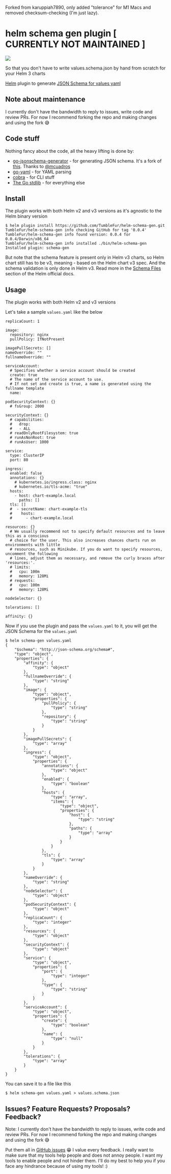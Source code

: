 Forked from karuppiah7890, only added "tolerance" for M1 Macs and removed checksum-checking (I'm just lazy).


# helm schema gen plugin [ CURRENTLY NOT MAINTAINED ]

![](https://github.com/TumbleFur/helm-schema-gen/workflows/goreleaser/badge.svg)

So that you don't have to write values.schema.json by hand from scratch for your Helm 3 charts

[Helm](https://helm.sh) plugin to generate [JSON Schema for values yaml](https://helm.sh/docs/topics/charts/#schema-files)

## Note about maintenance

I currently don't have the bandwidth to reply to issues, write code and review PRs. For now I recommend forking the repo and making changes and using the fork 😅

## Code stuff

Nothing fancy about the code, all the heavy lifting is done by:

- [go-jsonschema-generator](https://github.com/TumbleFur/go-jsonschema-generator) - for generating JSON schema. It's a fork of [this](https://github.com/mcuadros/go-jsonschema-generator). Thanks to [@mcuadros](https://github.com/mcuadros)
- [go-yaml](https://github.com/go-yaml/yaml/) - for YAML parsing
- [cobra](https://github.com/spf13/cobra) - for CLI stuff
- [The Go stdlib](https://golang.org/pkg/) - for everything else


## Install

The plugin works with both Helm v2 and v3 versions as it's agnostic to the Helm
binary version

```
$ helm plugin install https://github.com/TumbleFur/helm-schema-gen.git
TumbleFur/helm-schema-gen info checking GitHub for tag '0.0.4'
TumbleFur/helm-schema-gen info found version: 0.0.4 for 0.0.4/Darwin/x86_64
TumbleFur/helm-schema-gen info installed ./bin/helm-schema-gen
Installed plugin: schema-gen
```

But note that the schema feature is present only in Helm v3 charts, so Helm
chart still has to be v3, meaning - based on the Helm chart v3 spec. And the
schema validation is only done in Helm v3. Read more in the
[Schema Files](https://helm.sh/docs/topics/charts/#schema-files) section of the
Helm official docs.

## Usage

The plugin works with both Helm v2 and v3 versions

Let's take a sample `values.yaml` like the below

```
replicaCount: 1

image:
  repository: nginx
  pullPolicy: IfNotPresent

imagePullSecrets: []
nameOverride: ""
fullnameOverride: ""

serviceAccount:
  # Specifies whether a service account should be created
  create: true
  # The name of the service account to use.
  # If not set and create is true, a name is generated using the fullname template
  name:

podSecurityContext: {}
  # fsGroup: 2000

securityContext: {}
  # capabilities:
  #   drop:
  #   - ALL
  # readOnlyRootFilesystem: true
  # runAsNonRoot: true
  # runAsUser: 1000

service:
  type: ClusterIP
  port: 80

ingress:
  enabled: false
  annotations: {}
    # kubernetes.io/ingress.class: nginx
    # kubernetes.io/tls-acme: "true"
  hosts:
    - host: chart-example.local
      paths: []
  tls: []
  #  - secretName: chart-example-tls
  #    hosts:
  #      - chart-example.local

resources: {}
  # We usually recommend not to specify default resources and to leave this as a conscious
  # choice for the user. This also increases chances charts run on environments with little
  # resources, such as Minikube. If you do want to specify resources, uncomment the following
  # lines, adjust them as necessary, and remove the curly braces after 'resources:'.
  # limits:
  #   cpu: 100m
  #   memory: 128Mi
  # requests:
  #   cpu: 100m
  #   memory: 128Mi

nodeSelector: {}

tolerations: []

affinity: {}
```

Now if you use the plugin and pass the `values.yaml` to it, you will
get the JSON Schema for the `values.yaml`

```
$ helm schema-gen values.yaml
{
    "$schema": "http://json-schema.org/schema#",
    "type": "object",
    "properties": {
        "affinity": {
            "type": "object"
        },
        "fullnameOverride": {
            "type": "string"
        },
        "image": {
            "type": "object",
            "properties": {
                "pullPolicy": {
                    "type": "string"
                },
                "repository": {
                    "type": "string"
                }
            }
        },
        "imagePullSecrets": {
            "type": "array"
        },
        "ingress": {
            "type": "object",
            "properties": {
                "annotations": {
                    "type": "object"
                },
                "enabled": {
                    "type": "boolean"
                },
                "hosts": {
                    "type": "array",
                    "items": {
                        "type": "object",
                        "properties": {
                            "host": {
                                "type": "string"
                            },
                            "paths": {
                                "type": "array"
                            }
                        }
                    }
                },
                "tls": {
                    "type": "array"
                }
            }
        },
        "nameOverride": {
            "type": "string"
        },
        "nodeSelector": {
            "type": "object"
        },
        "podSecurityContext": {
            "type": "object"
        },
        "replicaCount": {
            "type": "integer"
        },
        "resources": {
            "type": "object"
        },
        "securityContext": {
            "type": "object"
        },
        "service": {
            "type": "object",
            "properties": {
                "port": {
                    "type": "integer"
                },
                "type": {
                    "type": "string"
                }
            }
        },
        "serviceAccount": {
            "type": "object",
            "properties": {
                "create": {
                    "type": "boolean"
                },
                "name": {
                    "type": "null"
                }
            }
        },
        "tolerations": {
            "type": "array"
        }
    }
}
```

You can save it to a file like this

```
$ helm schema-gen values.yaml > values.schema.json
```

## Issues? Feature Requests? Proposals? Feedback?

Note: I currently don't have the bandwidth to reply to issues, write code and review PRs. For now I recommend forking the repo and making changes and using the fork 😅

Put them all in [GitHub issues](https://github.com/TumbleFur/helm-schema-gen/issues) 😁
I value every feedback. I really want to make sure that my tools help people and does not
annoy people. I want my tools to enable people and not hinder them. I'll do my best to help you
if you face any hindrance because of using my tools! :)
